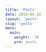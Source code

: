 ```yaml
---
title: 'Posts'
date: 2019-05-28
layout: 'posts'
slug: 'posts'
menu:
  main:
    weight: -70
    pre: posts
---
```

